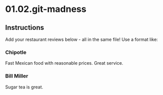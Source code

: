 # 01.02.git-madness

## Instructions

Add your restaurant reviews below - all in the same file! Use a format like:


### Chipotle

Fast Mexican food with reasonable prices. Great service.

### Bill Miller

Sugar tea is great.
